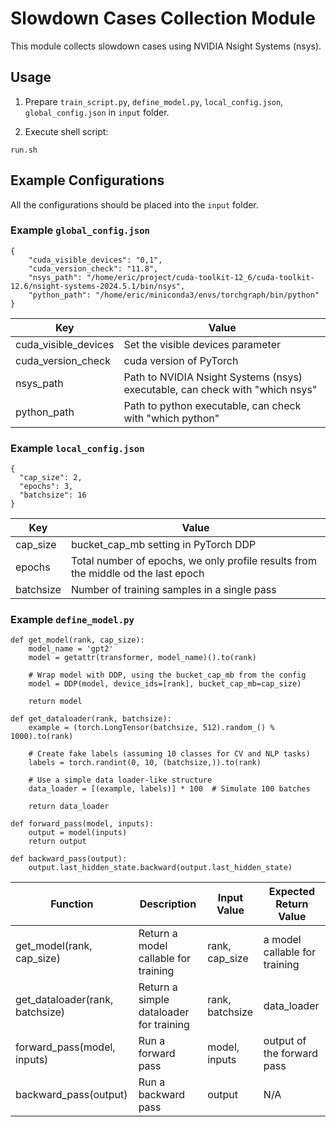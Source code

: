 # Slowdown Cases Collection Module
This module collects slowdown cases using NVIDIA Nsight Systems (nsys).

## Usage
1. Prepare `train_script.py`, `define_model.py`, `local_config.json`, `global_config.json` in `input` folder.

2. Execute shell script:
```
run.sh
```

## Example Configurations
All the configurations should be placed into the `input` folder.

### Example `global_config.json`
```
{
	"cuda_visible_devices": "0,1",
	"cuda_version_check": "11.8",
	"nsys_path": "/home/eric/project/cuda-toolkit-12_6/cuda-toolkit-12.6/nsight-systems-2024.5.1/bin/nsys",
	"python_path": "/home/eric/miniconda3/envs/torchgraph/bin/python"
}
```

|Key|Value|
|-|-|
|cuda_visible_devices| Set the visible devices parameter|
|cuda_version_check|cuda version of PyTorch|
|nsys_path|Path to NVIDIA Nsight Systems (nsys) executable, can check with "which nsys"|
|python_path|Path to python executable, can check with "which python"|

### Example `local_config.json`
```
{
  "cap_size": 2,
  "epochs": 3,
  "batchsize": 16
}
```

|Key|Value|
|-|-|
|cap_size|bucket_cap_mb setting in PyTorch DDP|
|epochs|Total number of epochs, we only profile results from the middle od the last epoch|
|batchsize|Number of training samples in a single pass|

### Example `define_model.py`
```
def get_model(rank, cap_size):
    model_name = 'gpt2'
    model = getattr(transformer, model_name)().to(rank)
    
    # Wrap model with DDP, using the bucket_cap_mb from the config
    model = DDP(model, device_ids=[rank], bucket_cap_mb=cap_size)

    return model

def get_dataloader(rank, batchsize):
    example = (torch.LongTensor(batchsize, 512).random_() % 1000).to(rank)
    
    # Create fake labels (assuming 10 classes for CV and NLP tasks)
    labels = torch.randint(0, 10, (batchsize,)).to(rank)
    
    # Use a simple data loader-like structure
    data_loader = [(example, labels)] * 100  # Simulate 100 batches
    
    return data_loader

def forward_pass(model, inputs):
    output = model(inputs)
    return output

def backward_pass(output):
    output.last_hidden_state.backward(output.last_hidden_state)
```

|Function|Description|Input Value|Expected Return Value|
|-|-|-|-|
|get_model(rank, cap_size)|Return a model callable for training|rank, cap_size|a model callable for training|
|get_dataloader(rank, batchsize)|Return a simple dataloader for training|rank, batchsize|data_loader|a data loader for training|
|forward_pass(model, inputs)|Run a forward pass|model, inputs|output of the forward pass|
|backward_pass(output)|Run a backward pass|output|N/A|